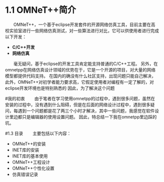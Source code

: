 # 1.1 OMNeT++简介
&#160; &#160; &#160; &#160;OMNeT++，一个基于eclipse开发套件的开源网络仿真工具，目前主要在高校实验室进行一些网络仿真测试，对一些算法进行对比，它可以供使用者进行完成以下开发：
- **C/C++开发**
- **网络仿真**

&#160; &#160; &#160; &#160;毫无疑问，基于eclipse的开发工具肯定能支持普通的C/C++工程。
另外，在omnetpp在网络仿真设计领域的优势在于，它是一个开源的项目，对大量的网络模型都提供代码支持。
在国内的确没有什么社区支持，出现问题只能自己解决，此外，OMNeT++对初学者能力要求高，它假定使用者对编程有一定了解的，对eclipse开发环境也是特别熟悉的
因此，为了解决这个问题

#我的初衷
&#160; &#160; &#160; &#160;由于笔者在学习使用omnetpp的过程中，遇到很多问题，虽然在安装的过程中，没有遇到什么阻碍，但是在后面的网络设计过程中，遇到很多疑问，每遇到一个问题都是花了两三个小时才解决，其中一些问题，我感觉在软件设计里边都只是编辑器的使用设置问题。
因此，特总结一下我在omnetpp里边踩的坑。

#1.3 目录
&#160; &#160; &#160; &#160;主要包括以下内容：
- OMNeT++的安装
- INET库的安装
- INET库的基本使用
- OMNeT++工程设计
- OMNeT++个性化设置
- 仿真错误记录
